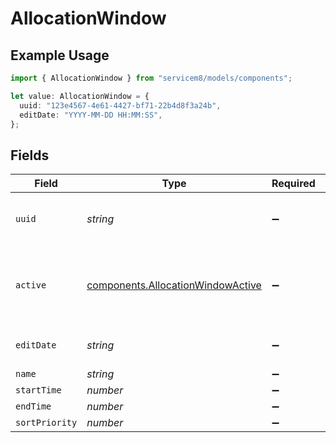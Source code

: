 # AllocationWindow

## Example Usage

```typescript
import { AllocationWindow } from "servicem8/models/components";

let value: AllocationWindow = {
  uuid: "123e4567-4e61-4427-bf71-22b4d8f3a24b",
  editDate: "YYYY-MM-DD HH:MM:SS",
};
```

## Fields

| Field                                                                                  | Type                                                                                   | Required                                                                               | Description                                                                            | Example                                                                                |
| -------------------------------------------------------------------------------------- | -------------------------------------------------------------------------------------- | -------------------------------------------------------------------------------------- | -------------------------------------------------------------------------------------- | -------------------------------------------------------------------------------------- |
| `uuid`                                                                                 | *string*                                                                               | :heavy_minus_sign:                                                                     | Record UUID key                                                                        | 123e4567-4e61-4427-bf71-22b4d8f3a24b                                                   |
| `active`                                                                               | [components.AllocationWindowActive](../../models/components/allocationwindowactive.md) | :heavy_minus_sign:                                                                     | Record active/deleted flag. <br/><br/>Valid values are [0,1]                           |                                                                                        |
| `editDate`                                                                             | *string*                                                                               | :heavy_minus_sign:                                                                     | Record last modified timestamp                                                         | YYYY-MM-DD HH:MM:SS                                                                    |
| `name`                                                                                 | *string*                                                                               | :heavy_minus_sign:                                                                     | N/A                                                                                    |                                                                                        |
| `startTime`                                                                            | *number*                                                                               | :heavy_minus_sign:                                                                     | N/A                                                                                    |                                                                                        |
| `endTime`                                                                              | *number*                                                                               | :heavy_minus_sign:                                                                     | N/A                                                                                    |                                                                                        |
| `sortPriority`                                                                         | *number*                                                                               | :heavy_minus_sign:                                                                     | N/A                                                                                    |                                                                                        |